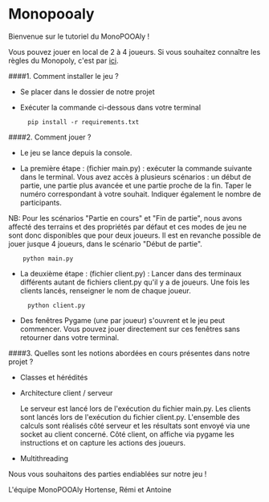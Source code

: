 # Monopooaly

Bienvenue sur le tutoriel du MonoPOOAly !

Vous pouvez jouer en local de 2 à 4 joueurs. Si vous souhaitez connaître les règles du Monopoly, c'est par [ici](http://www.regledujeu.fr/monopoly/).


####1. Comment installer le jeu ?

- Se placer dans le dossier de notre projet

- Exécuter la commande ci-dessous dans votre terminal
         
        pip install -r requirements.txt   
   
####2. Comment jouer ?

- Le jeu se lance depuis la console.

- La première étape : (fichier main.py) : exécuter la commande suivante dans le terminal. Vous avez accès à plusieurs scénarios :
un début de partie, une partie plus avancée et une partie proche de la fin. Taper le numéro correspondant à votre souhait.
Indiquer également le nombre de participants.

NB: Pour les scénarios "Partie en cours" et "Fin de partie", nous avons affecté des terrains et des propriétés par défaut et ces modes de jeu ne sont donc disponibles que pour deux joueurs. Il est en revanche possible de jouer jusque 4 joueurs, dans le scénario "Début de partie".

        python main.py

- La deuxième étape : (fichier client.py) : Lancer dans des terminaux différents autant de fichiers client.py qu'il y a de joueurs.
    Une fois les clients lancés, renseigner le nom de chaque joueur.

        python client.py

- Des fenêtres Pygame (une par joueur) s'ouvrent et le jeu peut commencer. Vous pouvez jouer directement sur ces fenêtres sans retourner dans votre terminal. 

####3. Quelles sont les notions abordées en cours présentes dans notre projet ?

- Classes et hérédités


- Architecture client / serveur

    Le serveur est lancé lors de l'exécution du fichier main.py. Les clients sont lancés lors de l'exécution du fichier
    client.py. L'ensemble des calculs sont réalisés côté serveur et les résultats sont envoyé via une socket au client
    concerné. Côté client, on affiche via pygame les instructions et on capture les actions des joueurs.

- Multithreading



Nous vous souhaitons des parties endiablées sur notre jeu !

L'équipe MonoPOOAly
Hortense, Rémi et Antoine